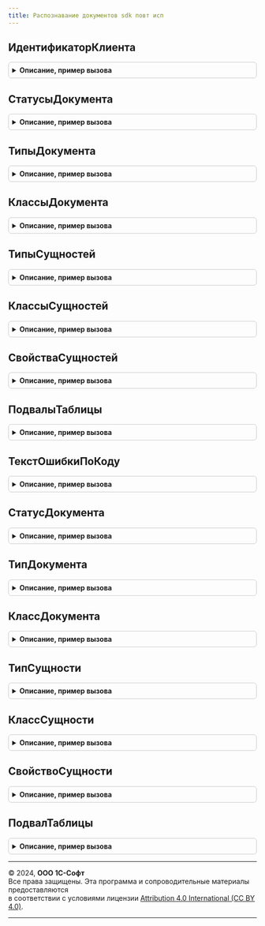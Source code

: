 ```yaml
---
title: Распознавание документов sdk повт исп
---
```



## ИдентификаторКлиента
<details style="margin: 1em 0; padding: 0.5em; border: 1px solid #ccc; border-radius: 6px;">

<summary style="font-weight: bold; cursor: pointer;">Описание, пример вызова</summary>

```bsl

Функция ИдентификаторКлиента() Экспорт
```

Пример вызова
```bsl
Результат = РаспознаваниеДокументовSDKПовтИсп.ИдентификаторКлиента() 
```
</details>

## СтатусыДокумента
<details style="margin: 1em 0; padding: 0.5em; border: 1px solid #ccc; border-radius: 6px;">

<summary style="font-weight: bold; cursor: pointer;">Описание, пример вызова</summary>

```bsl

Функция СтатусыДокумента() Экспорт
```

Пример вызова
```bsl
Результат = РаспознаваниеДокументовSDKПовтИсп.СтатусыДокумента() 
```
</details>

## ТипыДокумента
<details style="margin: 1em 0; padding: 0.5em; border: 1px solid #ccc; border-radius: 6px;">

<summary style="font-weight: bold; cursor: pointer;">Описание, пример вызова</summary>

```bsl

Функция ТипыДокумента() Экспорт
```

Пример вызова
```bsl
Результат = РаспознаваниеДокументовSDKПовтИсп.ТипыДокумента() 
```
</details>

## КлассыДокумента
<details style="margin: 1em 0; padding: 0.5em; border: 1px solid #ccc; border-radius: 6px;">

<summary style="font-weight: bold; cursor: pointer;">Описание, пример вызова</summary>

```bsl

Функция КлассыДокумента() Экспорт
```

Пример вызова
```bsl
Результат = РаспознаваниеДокументовSDKПовтИсп.КлассыДокумента() 
```
</details>

## ТипыСущностей
<details style="margin: 1em 0; padding: 0.5em; border: 1px solid #ccc; border-radius: 6px;">

<summary style="font-weight: bold; cursor: pointer;">Описание, пример вызова</summary>

```bsl

Функция ТипыСущностей() Экспорт
```

Пример вызова
```bsl
Результат = РаспознаваниеДокументовSDKПовтИсп.ТипыСущностей() 
```
</details>

## КлассыСущностей
<details style="margin: 1em 0; padding: 0.5em; border: 1px solid #ccc; border-radius: 6px;">

<summary style="font-weight: bold; cursor: pointer;">Описание, пример вызова</summary>

```bsl

Функция КлассыСущностей() Экспорт
```

Пример вызова
```bsl
Результат = РаспознаваниеДокументовSDKПовтИсп.КлассыСущностей() 
```
</details>

## СвойстваСущностей
<details style="margin: 1em 0; padding: 0.5em; border: 1px solid #ccc; border-radius: 6px;">

<summary style="font-weight: bold; cursor: pointer;">Описание, пример вызова</summary>

```bsl

Функция СвойстваСущностей() Экспорт
```

Пример вызова
```bsl
Результат = РаспознаваниеДокументовSDKПовтИсп.СвойстваСущностей() 
```
</details>

## ПодвалыТаблицы
<details style="margin: 1em 0; padding: 0.5em; border: 1px solid #ccc; border-radius: 6px;">

<summary style="font-weight: bold; cursor: pointer;">Описание, пример вызова</summary>

```bsl

Функция ПодвалыТаблицы() Экспорт
```

Пример вызова
```bsl
Результат = РаспознаваниеДокументовSDKПовтИсп.ПодвалыТаблицы() 
```
</details>

## ТекстОшибкиПоКоду
<details style="margin: 1em 0; padding: 0.5em; border: 1px solid #ccc; border-radius: 6px;">

<summary style="font-weight: bold; cursor: pointer;">Описание, пример вызова</summary>

```bsl

Функция ТекстОшибкиПоКоду(КодОшибки) Экспорт
```

Пример вызова
```bsl
Результат = РаспознаваниеДокументовSDKПовтИсп.ТекстОшибкиПоКоду(КодОшибки) 
```
</details>

## СтатусДокумента
<details style="margin: 1em 0; padding: 0.5em; border: 1px solid #ccc; border-radius: 6px;">

<summary style="font-weight: bold; cursor: pointer;">Описание, пример вызова</summary>

```bsl

Функция СтатусДокумента(Ключ) Экспорт
```

Пример вызова
```bsl
Результат = РаспознаваниеДокументовSDKПовтИсп.СтатусДокумента(Ключ) 
```
</details>

## ТипДокумента
<details style="margin: 1em 0; padding: 0.5em; border: 1px solid #ccc; border-radius: 6px;">

<summary style="font-weight: bold; cursor: pointer;">Описание, пример вызова</summary>

```bsl

Функция ТипДокумента(Ключ) Экспорт
```

Пример вызова
```bsl
Результат = РаспознаваниеДокументовSDKПовтИсп.ТипДокумента(Ключ) 
```
</details>

## КлассДокумента
<details style="margin: 1em 0; padding: 0.5em; border: 1px solid #ccc; border-radius: 6px;">

<summary style="font-weight: bold; cursor: pointer;">Описание, пример вызова</summary>

```bsl

Функция КлассДокумента(Ключ) Экспорт
```

Пример вызова
```bsl
Результат = РаспознаваниеДокументовSDKПовтИсп.КлассДокумента(Ключ) 
```
</details>

## ТипСущности
<details style="margin: 1em 0; padding: 0.5em; border: 1px solid #ccc; border-radius: 6px;">

<summary style="font-weight: bold; cursor: pointer;">Описание, пример вызова</summary>

```bsl

Функция ТипСущности(Ключ) Экспорт
```

Пример вызова
```bsl
Результат = РаспознаваниеДокументовSDKПовтИсп.ТипСущности(Ключ) 
```
</details>

## КлассСущности
<details style="margin: 1em 0; padding: 0.5em; border: 1px solid #ccc; border-radius: 6px;">

<summary style="font-weight: bold; cursor: pointer;">Описание, пример вызова</summary>

```bsl

Функция КлассСущности(Ключ) Экспорт
```

Пример вызова
```bsl
Результат = РаспознаваниеДокументовSDKПовтИсп.КлассСущности(Ключ) 
```
</details>

## СвойствоСущности
<details style="margin: 1em 0; padding: 0.5em; border: 1px solid #ccc; border-radius: 6px;">

<summary style="font-weight: bold; cursor: pointer;">Описание, пример вызова</summary>

```bsl

Функция СвойствоСущности(Ключ) Экспорт
```

Пример вызова
```bsl
Результат = РаспознаваниеДокументовSDKПовтИсп.СвойствоСущности(Ключ) 
```
</details>

## ПодвалТаблицы
<details style="margin: 1em 0; padding: 0.5em; border: 1px solid #ccc; border-radius: 6px;">

<summary style="font-weight: bold; cursor: pointer;">Описание, пример вызова</summary>

```bsl

Функция ПодвалТаблицы(Ключ) Экспорт
```

Пример вызова
```bsl
Результат = РаспознаваниеДокументовSDKПовтИсп.ПодвалТаблицы(Ключ) 
```
</details>

---

© 2024, **ООО 1С-Софт**  
Все права защищены. Эта программа и сопроводительные материалы предоставляются  
в соответствии с условиями лицензии [Attribution 4.0 International (CC BY 4.0)](https://creativecommons.org/licenses/by/4.0/legalcode).

---
